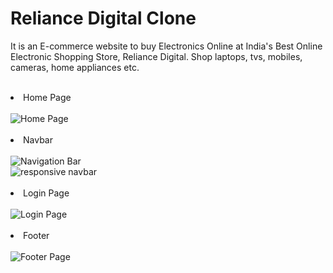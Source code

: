 # Reliance Digital Clone
It is an E-commerce website to buy Electronics Online at India's Best Online Electronic Shopping Store, Reliance Digital. Shop laptops, tvs, mobiles, cameras, home appliances etc.
<br/>
<br/>
<li>Home Page</li>
<br/>
<img src="https://github-production-user-asset-6210df.s3.amazonaws.com/115465746/240149606-e71a5c5a-79b4-4b3a-a86a-1fbe85729820.PNG?X-Amz-Algorithm=AWS4-HMAC-SHA256&X-Amz-Credential=AKIAIWNJYAX4CSVEH53A%2F20230523%2Fus-east-1%2Fs3%2Faws4_request&X-Amz-Date=20230523T061317Z&X-Amz-Expires=300&X-Amz-Signature=57754117cbf128de6a54a6c4901e9a29aca680aae525c294a0fedd660777c8a1&X-Amz-SignedHeaders=host&actor_id=115465746&key_id=0&repo_id=619929141" alt="Home Page" />
<br/>
<br/>

<li>Navbar</li>
<br/>
<img src="https://github-production-user-asset-6210df.s3.amazonaws.com/115465746/240153049-8c5163d7-9820-4b92-943e-157bcac04929.PNG?X-Amz-Algorithm=AWS4-HMAC-SHA256&X-Amz-Credential=AKIAIWNJYAX4CSVEH53A%2F20230523%2Fus-east-1%2Fs3%2Faws4_request&X-Amz-Date=20230523T062537Z&X-Amz-Expires=300&X-Amz-Signature=f0750d2d5125763a69094784905cd033d6ba4546847705fec595308d71ea9654&X-Amz-SignedHeaders=host&actor_id=115465746&key_id=0&repo_id=619929141"  alt="Navigation Bar"/>
<br/>
<img src="https://github-production-user-asset-6210df.s3.amazonaws.com/115465746/240153688-1d0afd2e-f26e-430d-b5e7-33e53e6f119f.PNG?X-Amz-Algorithm=AWS4-HMAC-SHA256&X-Amz-Credential=AKIAIWNJYAX4CSVEH53A%2F20230523%2Fus-east-1%2Fs3%2Faws4_request&X-Amz-Date=20230523T063544Z&X-Amz-Expires=300&X-Amz-Signature=7a8e935152d46a25a3dd2c9e1e32ba177ec452c6d5bb99dca705da2bb7dc1a39&X-Amz-SignedHeaders=host&actor_id=115465746&key_id=0&repo_id=619929141"  alt="responsive navbar" />
<br/>
<br/>
<li>Login Page</li>
<br/>
<img  src="https://github-production-user-asset-6210df.s3.amazonaws.com/115465746/240155002-4c368523-54e4-491c-bf42-b8cb7123db6e.PNG?X-Amz-Algorithm=AWS4-HMAC-SHA256&X-Amz-Credential=AKIAIWNJYAX4CSVEH53A%2F20230523%2Fus-east-1%2Fs3%2Faws4_request&X-Amz-Date=20230523T063737Z&X-Amz-Expires=300&X-Amz-Signature=2de4824da32a0c461b46fcd3f37749b9c0b609b132f3e886beb4afd28d864d19&X-Amz-SignedHeaders=host&actor_id=115465746&key_id=0&repo_id=619929141" alt="Login Page" />

<br/>
<br/>
<li>Footer</li>
<br/>
<img src="https://github-production-user-asset-6210df.s3.amazonaws.com/115465746/240150784-caeb1f92-47c0-4b9a-9904-85abc032aeb7.PNG?X-Amz-Algorithm=AWS4-HMAC-SHA256&X-Amz-Credential=AKIAIWNJYAX4CSVEH53A%2F20230523%2Fus-east-1%2Fs3%2Faws4_request&X-Amz-Date=20230523T061918Z&X-Amz-Expires=300&X-Amz-Signature=b685730e967f31d92c530a6e0192a7dfe9af2fed7f3efb74c1be71df990fe087&X-Amz-SignedHeaders=host&actor_id=115465746&key_id=0&repo_id=619929141"  alt="Footer Page"/>
